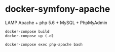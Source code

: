 # docker-symfony-apache

LAMP
Apache + php 5.6 + MySQL + PhpMyAdmin
```
docker-compose build
docker-compose up (-d)

docker-compose exec php-apache bash
```
